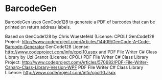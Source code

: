 # BarcodeGen
BarcodeGen uses GenCode128 to generate a PDF of barcodes that can be printed on return address labels.

Based on 
GenCode128 by Chris Wuestefeld (License: CPOL)
GenCode128 Project: http://www.codeproject.com/Articles/14409/GenCode-A-Code-Barcode-Generator
GenCode128 License: http://www.codeproject.com/info/cpol10.aspx
and 
PDF File Writer C# Class Library by Uzi Granot (License: CPOL)
PDF File Writer C# Class Library Project: http://www.codeproject.com/Articles/570682/PDF-File-Writer-Csharp-Class-Library-Version-WPF
PDF FIle Writer C# Class Library License: http://www.codeproject.com/info/cpol10.aspx

